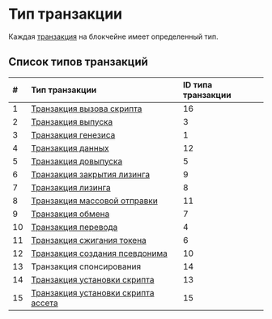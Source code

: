 # Тип транзакции

Каждая [транзакция](/blockchain/transaction.md) на блокчейне имеет определенный тип.

## Список типов транзакций

| # | Тип транзакции| ID типа транзакции |
| :--- | :--- | :--- |
| 1 | [Транзакция вызова скрипта](/blockchain/transaction-type/invoke-script-transaction.md) | 16 |
| 2 | [Транзакция выпуска](/blockchain/transaction-type/issue-transaction.md) | 3 |
| 3 | [Транзакция генезиса](/blockchain/transaction-type/genesis-transaction.md)  | 1 |
| 4 | [Транзакция данных](/blockchain/transaction-type/data-transaction.md) | 12 |
| 5 | [Транзакция довыпуска](/blockchain/transaction-type/reissue-transaction.md) | 5 |
| 6 | [Транзакция закрытия лизинга](/blockchain/transaction-type/lease-cancel-transaction.md) | 9 |
| 7 | [Транзакция лизинга](/blockchain/transaction-type/lease-transaction.md) | 8 |
| 8 | [Транзакция массовой отправки](/blockchain/transaction-type/mass-transfer-transaction.md) | 11 |
| 9 | [Транзакция обмена](/blockchain/transaction-type/exchange-transaction.md)  | 7 |
| 10 | [Транзакция перевода](/blockchain/transaction-type/transfer-transaction.md) | 4 |
| 11 | [Транзакция сжигания токена](/blockchain/transaction-type/burn-transaction.md) | 6 |
| 12 | [Транзакция создания псевдонима](/blockchain/transaction-type/alias-transaction.md) | 10|
| 13 | Транзакция спонсирования | 14 |
| 14 | [Транзакция установки скрипта](/blockchain/transaction-type/set-script-transaction.md) | 13 |
| 15 | [Транзакция установки скрипта ассета](/blockchain/transaction-type/set-asset-script-transaction.md) | 15 |
